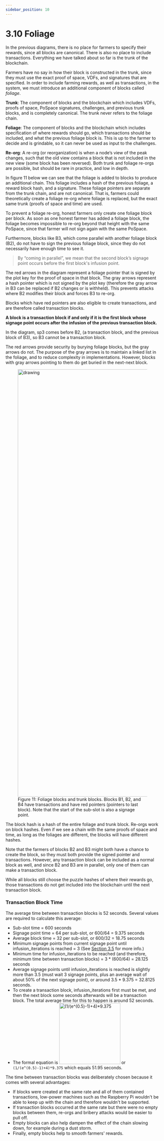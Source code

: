 ```yaml
---
sidebar_position: 10
---
```


# 3.10 Foliage

In the previous diagrams, there is no place for farmers to specify their rewards, since all blocks are canonical.
There is also no place to include transactions. Everything we have talked about so far is the trunk of the blockchain.

Farmers have no say in how their block is constructed in the trunk, since they must use the exact proof of space, VDFs, and signatures that are specified.
In order to include farming rewards, as well as transactions, in the system, we must introduce an additional component of blocks called _foliage_.

**Trunk**: The component of blocks and the blockchain which includes VDFs, proofs of space, PoSpace signatures, challenges, and previous trunk blocks, and is completely canonical. The trunk never refers to the foliage chain.

**Foliage**: The component of blocks and the blockchain which includes specification of where rewards should go, which transactions should be included, and what the previous foliage block is. This is up to the farmer to decide and is grindable, so it can never be used as input to the challenges.

**Re-org**: A re-org (or reorganization) is when a node’s view of the peak changes, such that the old view contains a block that is not included in the new view (some block has been reversed). Both trunk and foliage re-orgs are possible, but should be rare in practice, and low in depth.

In figure 11 below we can see that the foliage is added to blocks to produce an additional chain. This foliage includes a hash of the previous foliage, a reward block hash, and a signature. These foliage pointers are separate from the trunk chain, and are not canonical. That is, farmers could theoretically create a foliage re-org where foliage is replaced, but the exact same trunk (proofs of space and time) are used.

To prevent a foliage re-org, honest farmers only create one foliage block per block. As soon as one honest farmer has added a foliage block, the foliage becomes impossible to re-org beyond that height with the same PoSpace, since that farmer will not sign again with the same PoSpace.

Furthermore, blocks like B3, which come parallel with another foliage block (B2), do not have to sign the previous foliage block, since they do not necessarily have enough time to see it.

  >By “coming in parallel”, we mean that the second block’s signage point occurs before the first block's infusion point.

The red arrows in the diagram represent a foliage pointer that is signed by the plot key for the proof of space in that block. The gray arrows represent a hash pointer which is not signed by the plot key (therefore the gray arrow in B3 can be replaced if B2 changes or is withheld). This prevents attacks where B2 modifies their block and forces B3 to re-org.

Blocks which have red pointers are also eligible to create transactions, and are therefore called transaction blocks.

__A block is a transaction block if and only if it is the first block whose signage point occurs after the infusion of the previous transaction block.__

In the diagram, sp3 comes before B2, (a transaction block, and the previous block of B3), so B3 cannot be a transaction block.

The red arrows provide security by burying foliage blocks, but the gray arrows do not. The purpose of the gray arrows is to maintain a linked list in the foliage, and to reduce complexity in implementations. However, blocks with gray arrows pointing to them do get buried in the next-next block.

<figure>
<img src="/img/foliage.png" alt="drawing" width="1400"/>
<figcaption>
Figure 11: Foliage blocks and trunk blocks. Blocks B1, B2, and B4 have transactions and have red pointers (pointers to last block). Note that the start of the sub-slot is also a signage point.
</figcaption>
</figure>

The block hash is a hash of the entire foliage and trunk block. Re-orgs work on block hashes. Even if we see a chain with the same proofs of space and time, as long as the foliages are different, the blocks will have different hashes.

Note that the farmers of blocks B2 and B3 might both have a chance to create the block, so they must both provide the signed pointer and transactions. However, any transaction block can be included as a normal block as well, and since B2 and B3 are in parallel, only one of them can make a transaction block.

While all blocks still choose the puzzle hashes of where their rewards go, those transactions do not get included into the blockchain until the next transaction block.

### Transaction Block Time

The average time between transaction blocks is 52 seconds. Several values are required to calculate this average:

* Sub-slot time = 600 seconds
* Signage point time = 64 per sub-slot, or 600/64 = 9.375 seconds
* Average block time = 32 per sub-slot, or 600/32 = 18.75 seconds
* Minimum signage points from current signage point until infusion_iterations is reached = 3 (See [Section 3.5](/docs/03consensus/signage_points_and_infusion_points "Section 3.5: Signage Points and Infusion Points") for more info.)
* Minimum time for infusion_iterations to be reached (and therefore, minimum time between transaction blocks) = 3 * (600/64) = 28.125 seconds
* Average signage points until infusion_iterations is reached is slightly more than 3.5 (must wait 3 signage points, plus an average wait of about 50% of the next signage point), or around 3.5 * 9.375 = 32.8125 seconds.
* To create a transaction block, infusion_iterations first must be met, and then the next block some seconds afterwards will be a transaction block. The total average time for this to happen is around 52 seconds.
* The formal equation is <img src="/img/block-time-calc.png" alt="(1/(e^(0.5)-1)+4)*9.375" width="200"/> or `(1/(e^(0.5)-1)+4)*9.375` which equals 51.95 seconds.

The time between transaction blocks was deliberately chosen because it comes with several advantages:
* If blocks were created at the same rate and all of them contained transactions, low-power machines such as the Raspberry Pi wouldn't be able to keep up with the chain and therefore wouldn't be supported.
* If transaction blocks occurred at the same rate but there were no empty blocks between them, re-orgs and bribery attacks would be easier to pull off.
* Empty blocks can also help dampen the effect of the chain slowing down, for example during a dust storm.
* Finally, empty blocks help to smooth farmers' rewards.
